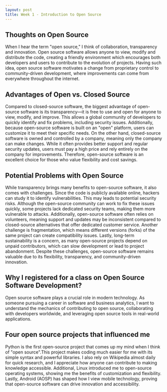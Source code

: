 ```yaml
---
layout: post
title: Week 1 - Introduction to Open Source
---
```



## Thoughts on Open Source
When I hear the term "open source," I think of collaboration, transparency and innovation. Open source software allows anyone to view, modify and distribute the code, creating a friendly environment which encourages both developers and users to contribute to the evolution of projects. Having such idea, open source software motivates a change from proprietary control to community-driven development, where improvements can come from everywhere throughout the internet.

<!--more-->

## Advantages of Open vs. Closed Source
Compared to closed-source software, the biggest advantage of open-source software is its transparency—it is free to use and open for anyone to view, modify, and improve. This allows a global community of developers to quickly identify and fix problems, including security issues. Additionally, because open-source software is built on an "open" platform, users can customize it to meet their specific needs. On the other hand, closed-source software is owned and controlled by a company, meaning only the company can make changes. While it often provides better support and regular security updates, users must pay a high price and rely entirely on the company for improvements. Therefore, open-source software is an excellent choice for those who value flexibility and cost savings.

## Potential Problems with Open Source
While transparency brings many benefits to open-source software, it also comes with challenges. Since the code is publicly available online, hackers can study it to identify vulnerabilities. This may leads to potential security risks. Although the open-source community can work to fix these issues quickly, some projects lack dedicated security teams, making them more vulnerable to attacks. Additionally, open-source software often relies on volunteers, meaning support and updates may be inconsistent compared to closed-source alternatives that offer dedicated customer service. Another challenge is fragmentation, which means different versions (forks) of the same project can create compatibility issues. Lastly, long-term sustainability is a concern, as many open-source projects depend on unpaid contributors, which can slow development or lead to project abandonment. Despite these challenges, open-source software remains valuable due to its flexibility, transparency, and community-driven innovation.


## Why I registered for a class on Open Source Software Development?
Open source software plays a crucial role  in modern technology. As someone pursuing a career in software and business analytics, I want to understand the mechanics of contributing to open source, collaborating with developers worldwide, and leveraging open source tools in real-world applications.

## Four open source projects that influenced me
Python is the first open-source project that comes up my mind when I think of "open source".This project makes coding much easier for me with its simple syntax and powerful libraries. I also rely on Wikipedia almost daily for quick research, and I appreciate how anyone can contribute to making knowledge accessible. Additional, Linux introduced me to open-source operating systems, showing me the benefits of customization and flexibility. Lastly, Android (AOSP) has shaped how I view mobile technology, proving that open-source software can drive innovation and accessibility.

